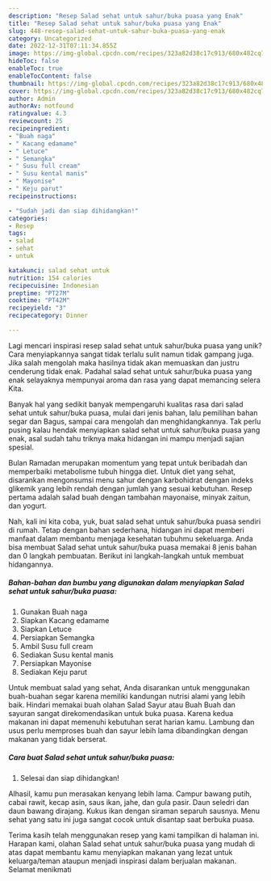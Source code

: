 ```yaml
---
description: "Resep Salad sehat untuk sahur/buka puasa yang Enak"
title: "Resep Salad sehat untuk sahur/buka puasa yang Enak"
slug: 448-resep-salad-sehat-untuk-sahur-buka-puasa-yang-enak
category: Uncategorized
date: 2022-12-31T07:11:34.855Z
image: https://img-global.cpcdn.com/recipes/323a82d38c17c913/680x482cq70/salad-sehat-untuk-sahurbuka-puasa-foto-resep-utama.jpg
hideToc: false
enableToc: true
enableTocContent: false
thumbnail: https://img-global.cpcdn.com/recipes/323a82d38c17c913/680x482cq70/salad-sehat-untuk-sahurbuka-puasa-foto-resep-utama.jpg
cover: https://img-global.cpcdn.com/recipes/323a82d38c17c913/680x482cq70/salad-sehat-untuk-sahurbuka-puasa-foto-resep-utama.jpg
author: Admin
authorAv: notfound
ratingvalue: 4.3
reviewcount: 25
recipeingredient:
- "Buah naga"
- " Kacang edamame"
- " Letuce"
- " Semangka"
- " Susu full cream"
- " Susu kental manis"
- " Mayonise"
- " Keju parut"
recipeinstructions:

- "Sudah jadi dan siap dihidangkan!"
categories:
- Resep
tags:
- salad
- sehat
- untuk

katakunci: salad sehat untuk 
nutrition: 154 calories
recipecuisine: Indonesian
preptime: "PT27M"
cooktime: "PT42M"
recipeyield: "3"
recipecategory: Dinner

---
```





Lagi mencari inspirasi resep salad sehat untuk sahur/buka puasa yang unik? Cara menyiapkannya sangat tidak terlalu sulit namun tidak gampang juga. Jika salah mengolah maka hasilnya tidak akan memuaskan dan justru cenderung tidak enak. Padahal salad sehat untuk sahur/buka puasa yang enak selayaknya mempunyai aroma dan rasa yang dapat memancing selera Kita.





Banyak hal yang sedikit banyak mempengaruhi kualitas rasa dari salad sehat untuk sahur/buka puasa, mulai dari jenis bahan, lalu pemilihan bahan segar dan Bagus, sampai cara mengolah dan menghidangkannya. Tak perlu pusing kalau hendak menyiapkan salad sehat untuk sahur/buka puasa yang enak,      asal sudah tahu triknya maka hidangan ini mampu menjadi sajian spesial.














Bulan Ramadan merupakan momentum yang tepat untuk beribadah dan memperbaiki metabolisme tubuh hingga diet. Untuk diet yang sehat, disarankan mengonsumsi menu sahur dengan karbohidrat dengan indeks glikemik yang lebih rendah dengan jumlah yang sesuai kebutuhan. Resep pertama adalah salad buah dengan tambahan mayonaise, minyak zaitun, dan yogurt.






Nah, kali ini kita coba, yuk, buat salad sehat untuk sahur/buka puasa sendiri di rumah. Tetap dengan bahan sederhana, hidangan ini dapat memberi manfaat dalam membantu menjaga kesehatan tubuhmu sekeluarga. Anda bisa membuat Salad sehat untuk sahur/buka puasa memakai 8 jenis bahan dan 0 langkah pembuatan. Berikut ini langkah-langkah untuk membuat hidangannya.

<!--inarticleads1-->

##### Bahan-bahan dan bumbu yang digunakan dalam menyiapkan Salad sehat untuk sahur/buka puasa:

1. Gunakan Buah naga
1. Siapkan  Kacang edamame
1. Siapkan  Letuce
1. Persiapkan  Semangka
1. Ambil  Susu full cream
1. Sediakan  Susu kental manis
1. Persiapkan  Mayonise
1. Sediakan  Keju parut


Untuk membuat salad yang sehat, Anda disarankan untuk menggunakan buah-buahan segar karena memiliki kandungan nutrisi alami yang lebih baik. Hindari memakai buah olahan Salad Sayur atau Buah Buah dan sayuran sangat direkomendasikan untuk buka puasa. Karena kedua makanan ini dapat memenuhi kebutuhan serat harian kamu. Lambung dan usus perlu memproses buah dan sayur lebih lama dibandingkan dengan makanan yang tidak berserat. 

<!--inarticleads2-->

##### Cara buat Salad sehat untuk sahur/buka puasa:


1. Selesai dan siap dihidangkan!

Alhasil, kamu pun merasakan kenyang lebih lama. Campur bawang putih, cabai rawit, kecap asin, saus ikan, jahe, dan gula pasir. Daun seledri dan daun bawang dirajang. Kukus ikan dengan siraman separuh sausnya. Menu sehat yang satu ini juga sangat cocok untuk disantap saat berbuka puasa. 

Terima kasih telah menggunakan resep yang kami tampilkan di halaman ini. Harapan kami, olahan Salad sehat untuk sahur/buka puasa yang mudah di atas dapat membantu kamu menyiapkan makanan yang lezat untuk keluarga/teman ataupun menjadi inspirasi dalam berjualan makanan. Selamat menikmati
